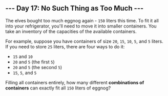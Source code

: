 ## --- Day 17: No Such Thing as Too Much ---
The elves bought too much eggnog again - `150` liters this time. To fit it all into your refrigerator, you'll need to move it into smaller containers. You take an inventory of the capacities of the available containers.
 
For example, suppose you have containers of size `20`, `15`, `10`, `5`, and `5` liters. If you need to store `25` liters, there are four ways to do it:
 
- `15` and `10`
- `20` and `5` (the first `5`)
- `20` and `5` (the second `5`)
- `15`, `5`, and `5`
 
Filling all containers entirely, how many different **combinations of containers** can exactly fit all `150` liters of eggnog?
 